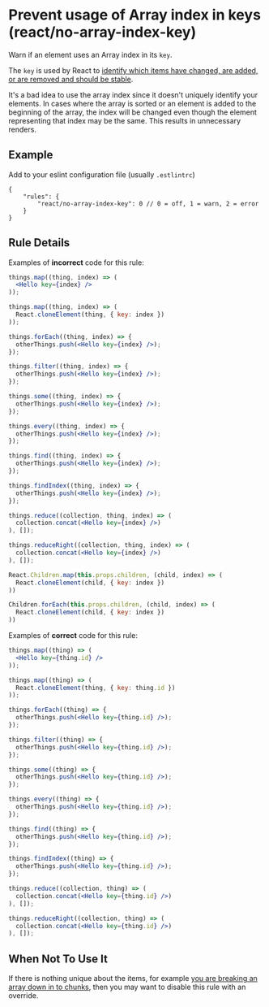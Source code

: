 # Prevent usage of Array index in keys (react/no-array-index-key)

Warn if an element uses an Array index in its `key`.

The `key` is used by React to [identify which items have changed, are added, or are removed and should be stable](https://facebook.github.io/react/docs/lists-and-keys.html#keys).

It's a bad idea to use the array index since it doesn't uniquely identify your elements. In cases where the array is sorted or an element is added to the beginning of the array, the index will be changed even though the element representing that index may be the same. This results in unnecessary renders.

## Example

Add to your eslint configuration file (usually `.estlintrc`)

```
{
	"rules": {
		"react/no-array-index-key": 0 // 0 = off, 1 = warn, 2 = error
	}
}

```

## Rule Details

Examples of **incorrect** code for this rule:

```jsx
things.map((thing, index) => (
  <Hello key={index} />
));

things.map((thing, index) => (
  React.cloneElement(thing, { key: index })
));

things.forEach((thing, index) => {
  otherThings.push(<Hello key={index} />);
});

things.filter((thing, index) => {
  otherThings.push(<Hello key={index} />);
});

things.some((thing, index) => {
  otherThings.push(<Hello key={index} />);
});

things.every((thing, index) => {
  otherThings.push(<Hello key={index} />);
});

things.find((thing, index) => {
  otherThings.push(<Hello key={index} />);
});

things.findIndex((thing, index) => {
  otherThings.push(<Hello key={index} />);
});

things.reduce((collection, thing, index) => (
  collection.concat(<Hello key={index} />)
), []);

things.reduceRight((collection, thing, index) => (
  collection.concat(<Hello key={index} />)
), []);

React.Children.map(this.props.children, (child, index) => (
  React.cloneElement(child, { key: index })
))

Children.forEach(this.props.children, (child, index) => (
  React.cloneElement(child, { key: index })
))
```

Examples of **correct** code for this rule:

```jsx
things.map((thing) => (
  <Hello key={thing.id} />
));

things.map((thing) => (
  React.cloneElement(thing, { key: thing.id })
));

things.forEach((thing) => {
  otherThings.push(<Hello key={thing.id} />);
});

things.filter((thing) => {
  otherThings.push(<Hello key={thing.id} />);
});

things.some((thing) => {
  otherThings.push(<Hello key={thing.id} />);
});

things.every((thing) => {
  otherThings.push(<Hello key={thing.id} />);
});

things.find((thing) => {
  otherThings.push(<Hello key={thing.id} />);
});

things.findIndex((thing) => {
  otherThings.push(<Hello key={thing.id} />);
});

things.reduce((collection, thing) => (
  collection.concat(<Hello key={thing.id} />)
), []);

things.reduceRight((collection, thing) => (
  collection.concat(<Hello key={thing.id} />)
), []);
```

## When Not To Use It

If there is nothing unique about the items, for example [you are breaking an array down in to chunks](https://github.com/yannickcr/eslint-plugin-react/issues/1123), then you may want to disable this rule with an override.
